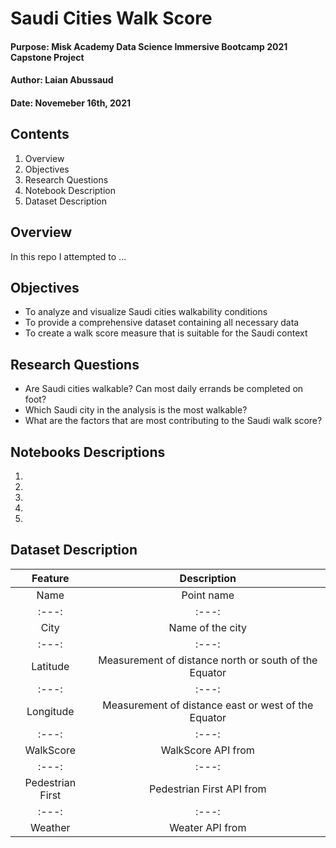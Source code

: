 # Saudi Cities Walk Score
#### Purpose: Misk Academy Data Science Immersive Bootcamp 2021 Capstone Project
#### Author: Laian Abussaud
#### Date: Novemeber 16th, 2021

## Contents
1. Overview
2. Objectives
3. Research Questions
4. Notebook Description
5. Dataset Description

## Overview
In this repo I attempted to ...

## Objectives
- To analyze and visualize Saudi cities walkability conditions
- To provide a comprehensive dataset containing all necessary data
- To create a walk score measure that is suitable for the Saudi context

## Research Questions
- Are Saudi cities walkable? Can most daily errands be completed on foot?
- Which Saudi city in the analysis is the most walkable?
- What are the factors that are most contributing to the Saudi walk score?

## Notebooks Descriptions
1.
2.
3.
4.
5.

## Dataset Description

| **Feature** | **Description** |
| :---: | :---: |
| Name | Point name |
| :---: | :---: |
| City | Name of the city |
| :---: | :---: |
| Latitude  | Measurement of distance north or south of the Equator |
| :---: | :---: |
| Longitude | Measurement of distance east or west of the Equator |
| :---: | :---: |
| WalkScore | WalkScore API from |
| :---: | :---: |
| Pedestrian First | Pedestrian First API from |
| :---: | :---: |
| Weather | Weater API from |
